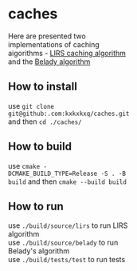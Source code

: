 <div style="width: 50%; margin: 0 auto;">

# caches
Here are presented two implementations of caching aigorithms - [LIRS caching algorithm](https://en.wikipedia.org/wiki/LIRS_caching_algorithm) 
and the [Belady algorithm](https://en.wikipedia.org/wiki/Cache_replacement_policies)

## How to install
use `git clone git@github:.com:kxkxkxq/caches.git` 
and then `cd ./caches/`

## How to build
use `cmake -DCMAKE_BUILD_TYPE=Release -S . -B build` and then `cmake --build build`

## How to run
use `./build/source/lirs` to run LIRS algorithm \
use `./build/source/belady` to run Belady's algorithm \
use `./build/tests/test` to run tests

</div>
